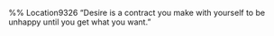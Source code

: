 %% Location9326 
“Desire is a contract you make with yourself to be unhappy until you get what you want.” 
